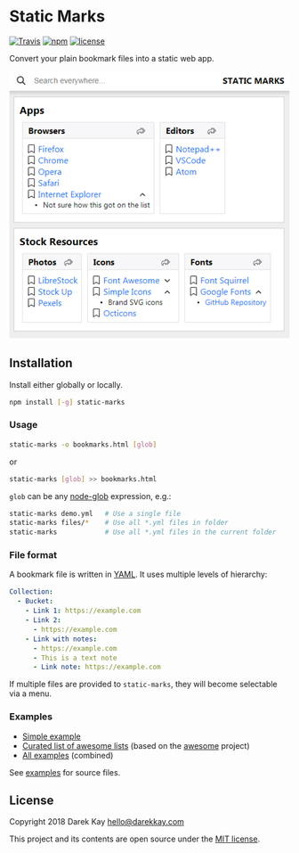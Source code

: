 # Static Marks

[![Travis](https://img.shields.io/travis/darekkay/static-marks.svg?style=flat-square)](https://travis-ci.org/darekkay/static-marks) [![npm](https://img.shields.io/npm/v/static-marks.svg?style=flat-square)](https://www.npmjs.com/package/static-marks) [![license](https://img.shields.io/github/license/darekkay/static-marks.svg?style=flat-square)](https://github.com/darekkay/static-marks/blob/master/LICENSE)

Convert your plain bookmark files into a static web app.

![Screenshot](docs/screenshot.png)

## Installation

Install either globally or locally.

```bash
npm install [-g] static-marks
```

### Usage

```bash
static-marks -o bookmarks.html [glob]
```

or

```bash
static-marks [glob] >> bookmarks.html
```

`glob` can be any [node-glob](https://github.com/isaacs/node-glob) expression, e.g.:

```bash
static-marks demo.yml   # Use a single file
static-marks files/*    # Use all *.yml files in folder
static-marks            # Use all *.yml files in the current folder
```

### File format

A bookmark file is written in [YAML](http://yaml.org/). It uses multiple levels of hierarchy:

```yaml
Collection:
  - Bucket:
    - Link 1: https://example.com
    - Link 2:
      - https://example.com
    - Link with notes:
      - https://example.com
      - This is a text note
      - Link note: https://example.com
```

If multiple files are provided to `static-marks`, they will become selectable via a menu.

### Examples

- [Simple example](https://staticmarks.com/demo/demo-example.html)
- [Curated list of awesome lists](https://staticmarks.com/demo/demo-awesome.html) (based on the [awesome](https://github.com/sindresorhus/awesome) project)
- [All examples](https://staticmarks.com/demo/demo-all.html) (combined)

See [examples](docs/examples) for source files.

## License

Copyright 2018 Darek Kay <hello@darekkay.com>  

This project and its contents are open source under the [MIT license](LICENSE).
